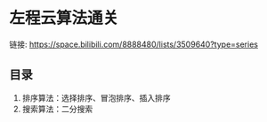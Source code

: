 # 左程云算法通关

链接: https://space.bilibili.com/8888480/lists/3509640?type=series

## 目录

1. 排序算法：选择排序、冒泡排序、插入排序
2. 搜索算法：二分搜索
